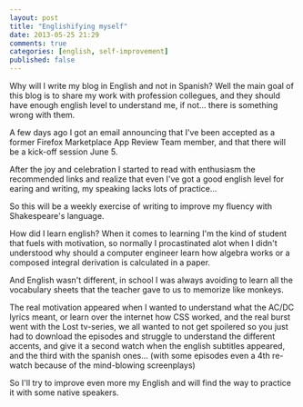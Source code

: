 ```yaml
---
layout: post
title: "Englishifying myself"
date: 2013-05-25 21:29
comments: true
categories: [english, self-improvement]
published: false
---
```


Why will I write my blog in English and not in Spanish? Well the main goal of this blog is to share my work with profession collegues, and they should have enough english level to understand me, if not... there is something wrong with them.

A few days ago I got an email announcing that I've been accepted as a former Firefox Marketplace App Review Team member, and that there will be a kick-off session June 5.

After the joy and celebration I started to read with enthusiasm the recommended links and realize that even I've got a good english level for earing and writing, my speaking lacks lots of practice...

So this will be a weekly exercise of writing to improve my fluency with Shakespeare's language.

How did I learn english? When it comes to learning I'm the kind of student that fuels with motivation, so normally I procastinated alot when I didn't understood why should a computer engineer learn how algebra works or a composed integral derivation is calculated in a paper.

And English wasn't different, in school I was always avoiding to learn all the vocabulary sheets that the teacher gave to us to memorize like monkeys.

The real motivation appeared when I wanted to understand what the AC/DC lyrics meant, or learn over the internet how CSS worked, and the real burst went with the Lost tv-series, we all wanted to not get spoilered so you just had to download the episodes and struggle to understand the different accents, and give it a second watch when the english subtitles appeared, and the third with the spanish ones... (with some episodes even a 4th re-watch because of the mind-blowing screenplays)

So I'll try to improve even more my English and will find the way to practice it with some native speakers.